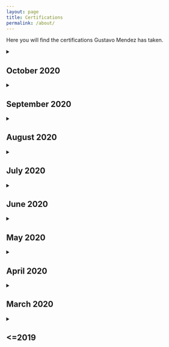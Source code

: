 ```yaml
---
layout: page
title: Certifications
permalink: /about/
---
```


Here you will find the certifications Gustavo Mendez has taken. 

<details>
    <summary>
        <h2>October 2020</h2>
    </summary>
    <p></p>
    <p>Data Science in Stratified Healthcare and Precision Medicine by The University of Edinburgh: <a href="http://coursera.org/verify/2UBWK5VWKMBE">License</a></p>
    <p>AI in Healthcare Capstone by Stanford University: <a href="http://coursera.org/verify/BQ2FZNGFY2AW">License</a></p>
    <p>Evaluations of AI Applications in Healthcare by Stanford University: <a href="http://coursera.org/verify/Z4MV53JK9V3Q">License</a></p>
    <p>Fundamentals of Machine Learning for Healthcare by Stanford University: <a href="http://coursera.org/verify/4QG8GVWLVAPZ">License</a></p>
    <p>Introduction to Clinical Data by Stanford University: <a href="http://coursera.org/verify/LDTJ5MC7SM2C">License</a></p>
</details>


<details>
    <summary>
        <h2>September 2020</h2>
    </summary>
    <p></p>
    <p>Specialization in Natural Language Processing by Deeplearning.ai: <a href="http://coursera.org/verify/specialization/YNVQXQYUKR77">License</a></p>
    <p>Natural Language Processing with Attention Models by Deeplearning.ai: <a href="http://coursera.org/verify/RTRDWCZ7E7V4">License</a></p>
</details>


<details>
    <summary>
        <h2>August 2020</h2>
    </summary>
    <p></p>
    <p>Natural Language Processing with Classification and Vector Spaces by Deeplearning.ai: <a href="http://coursera.org/verify/ECBD3759T2Y7">License</a></p>
    <p>Modern AI: Build 6 Real World AI Applications by SuperDataScience: <a href="https://ude.my/UC-168c85da-7d72-41ac-a10f-cca346f1bc48/">License</a></p>
    <p>Natural Language Processing with Probabilistic Models by Deeplearning.ai: <a href="http://coursera.org/verify/QA3ZZMZXKXGP">License</a></p>
    <p>Artificial Intelligence: Optimization Algorithms in Python by SuperDataScience: <a href="https://ude.my/UC-f4f44d6c-b443-475e-90a4-8057db4bde4f/">License</a></p>
    <p>Natural Language Processing with Sequence Models by Deeplearning.ai: <a href="http://coursera.org/verify/QYFYAY3CNU97">License</a></p>
    <p>Modern Web Scraping with Python by SuperDataScience: <a href="https://ude.my/UC-d9bf4fca-3067-44cf-aa1f-ed6f3aa0d078">License</a></p>
    <p>Apache Kafka - Real-time Stream Processing (Master Class) by Learning Journals Ltd: <a href="https://ude.my/UC-2b6d1442-c551-4703-b4e9-2b607da5ae4e/">License</a></p>
</details>

<details>
    <summary>
        <h2>July 2020</h2>
        <p></p>
    </summary>
    <p>Computer Vision: Face Recognition Quick Starter in Python by Udemy: <a href="https://ude.my/UC-1aa9cc72-3b09-48bb-92fb-f2d340dc1f14/">License</a></p>
    <p>Machine Learning and Artificial Intelligence Using Swift by Udemy: <a href="https://ude.my/UC-52f8353a-e1bb-4f9c-9f99-ba18a476ed29/">License</a></p>
</details>

<details>
    <summary>
    <h2>June 2020</h2>
    </summary>
    <p></p>
    <p>Data Science for Business | 6 Real-world Case Studies by SuperDataScience: <a href="https://ude.my/UC-23ff27a1-21ab-4d25-a5f6-7ba4815a7c82/">License</a></p>
    <p>Addressing Large Hadron Collider Challenges by Machine Learning by National Research University — Higher School of Economics: <a href="http://coursera.org/verify/28QLLCBGPW3W">License</a></p>
    <p>Applied Machine Learning For Healthcare by EDUONIX: <a href="https://ude.my/UC-493aca4f-9cc7-45b9-897e-62cede27cc9a/">License</a></p>
    <p>Data-Driven Astronomy by University of Sydney: <a href="http://coursera.org/verify/K4TFC3P84NZY">License</a></p>
</details>

<details>
    <summary>
    <h2>May 2020</h2>
    </summary>
    <p></p>
    <p>AI For Medical Treatment by Deeplearning.ai: <a href="http://coursera.org/verify/EBR58JMNQJMV">License</a></p>
    <p>Specialization AI For Medicine by Deeplearning.ai: <a href="http://coursera.org/verify/HGDARCRD68VJ">License</a></p>
    <p>AI for Medical Diagnosis by Deeplearning.ai: <a href="http://coursera.org/verify/UMWHKR52AEZN">License</a></p>
     <p>AI For Medical Prognosis by Deeplearning.ai: <a href="http://coursera.org/verify/SJNNGFP94AGK">License</a></p>
</details>

<details>
    <summary>
    <h2>April 2020</h2>
    </summary>
    <p></p>
    <p>Learn BERT - most powerful NLP algorithm by Google by SuperDataScience: <a href="https://ude.my/UC-4d0d3ed8-9f7d-4dbe-a336-af2aab316130/">License</a></p>
</details>
<details>
    <summary>
    <h2>March 2020</h2>
    </summary>
    <p></p>
    <p>Modern Natural Language Processing in Python by SuperDataScience: <a href="https://ude.my/UC-68e781da-8edc-44b0-886d-0f5f49ce6333/">License</a></p>
</details>
<details>
    <summary>
    <h2>&#60;=2019 </h2>
    </summary>
    <p></p>
    <p>NLP - Natural Language Processing with Python by Udemy: <a href="https://ude.my/UC-24GMOL94">License</a></p>
    <p>Artificial Intelligence Masterclass by SuperDataScience: <a href="https://ude.my/UC-DWMCQETD">License</a></p>
    <p>Deep Learning A-Z™: Hands on Artificial Neural Networks by SuperDataScience: <a href="https://ude.my/UC-A5ASEUGU">License</a></p>
    <p>R Programming A-Z™: R for Data Science With Real Exercises by SuperDataScience: <a href="https://ude.my/UC-N3MFMWC4">License</a></p>
    <p>Scala and Spark for Big Data and Machine Learning by Udemy: <a href="https://ude.my/UC-W11OIJUO">License</a></p>
    <p>Deep Learning and NLP A-Z™: How to create a ChatBot by SuperDataScience: <a href="https://ude.my/UC-RWY0J9T4">License</a></p>
    <p>Deep Learning and Computer Vision A-Z™: OpenCV, SSD &amp; GANs by SuperDataScience: <a href="https://ude.my/UC-TAK6UJBC">License</a></p>

</details>


